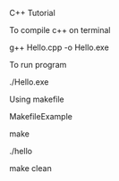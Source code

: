 C++ Tutorial

To compile c++ on terminal

g++ Hello.cpp -o Hello.exe

To run program

./Hello.exe

Using makefile

MakefileExample

make

./hello

make clean
